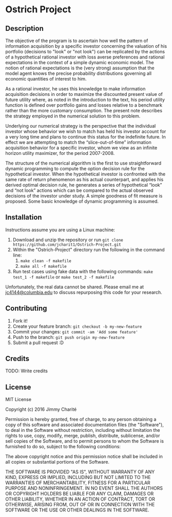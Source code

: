 # Ostrich Project

## Description

The objective of the program is to ascertain how well the pattern of information acquisition by a specific investor concerning the valuation of his portfolio (decisions to "look" or "not look") can be replicated by the actions of a hypothetical rational investor with loss averse preferences and rational expectations in the context of a simple dynamic economic model. The notion of rational expectations is the (very strong) assumption that the model agent knows the precise probability distributions governing all economic quantities of interest to him.

As a rational investor, he uses this knowledge to make information acquisition decisions in order to maximize the discounted present value of future utility where, as noted in the introduction to the text, his period utility function is defined over portfolio gains and losses relative to a benchmark rather than the more customary consumption. The present note describes the strategy employed in the numerical solution to this problem. 

Underlying our numerical strategy is the perspective that the individual investor whose behavior we wish to match has held his investor account for a very long time and plans to continue this status for the indefinite future. In effect we are attempting to match the “slice-out-of-time” information acquisition behavior for a specific investor, whom we view as an infinite horizon utility maximizer, for the period 2007-2008.

The structure of the numerical algorithm is the first to use straightforward dynamic programming to compute the option decision rule for the hypothetical investor. When the hypothetical investor is confronted with the same rate of return phenomenon as his actual counterpart, and applies his derived optimal decision rule, he generates a series of hypothetical “look” and “not look” actions which can be  compared to the actual observed decisions of the investor under study. A simple goodness of fit measure is proposed. Some basic knowledge of dynamic programming is assumed.

## Installation

Instructions assume you are using a Linux machine:

1. Download and unzip the repository or run `git clone https://github.com/jcharit1/Ostrich-Project.git`
2. Within the "Ostrich-Project" directory run the following in the command line:
	1. `make clean -f makefile`
	2. `make all -f makefile` 
3. Run test cases using fake data with the following commands: `make test_1 -f makefile` or `make test_2 -f makefile`

Unfortunately, the real data cannot be shared. Please email me at jc4144@columbia.edu to discuss repurposing this code for your research.

## Contributing

1. Fork it!
2. Create your feature branch: `git checkout -b my-new-feature`
3. Commit your changes: `git commit -am 'Add some feature'`
4. Push to the branch: `git push origin my-new-feature`
5. Submit a pull request :D

## Credits

TODO: Write credits

## License

MIT License

Copyright (c) 2016 Jimmy Charité

Permission is hereby granted, free of charge, to any person obtaining a copy
of this software and associated documentation files (the "Software"), to deal
in the Software without restriction, including without limitation the rights
to use, copy, modify, merge, publish, distribute, sublicense, and/or sell
copies of the Software, and to permit persons to whom the Software is
furnished to do so, subject to the following conditions:

The above copyright notice and this permission notice shall be included in all
copies or substantial portions of the Software.

THE SOFTWARE IS PROVIDED "AS IS", WITHOUT WARRANTY OF ANY KIND, EXPRESS OR
IMPLIED, INCLUDING BUT NOT LIMITED TO THE WARRANTIES OF MERCHANTABILITY,
FITNESS FOR A PARTICULAR PURPOSE AND NONINFRINGEMENT. IN NO EVENT SHALL THE
AUTHORS OR COPYRIGHT HOLDERS BE LIABLE FOR ANY CLAIM, DAMAGES OR OTHER
LIABILITY, WHETHER IN AN ACTION OF CONTRACT, TORT OR OTHERWISE, ARISING FROM,
OUT OF OR IN CONNECTION WITH THE SOFTWARE OR THE USE OR OTHER DEALINGS IN THE
SOFTWARE.
